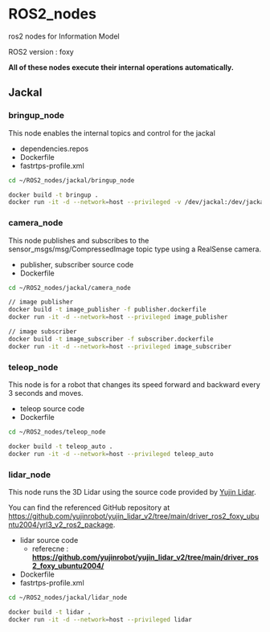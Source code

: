 # ROS2_nodes
ros2 nodes for Information Model

ROS2 version : foxy

**All of these nodes execute their internal operations automatically.**

## Jackal

### bringup_node

This node enables the internal topics and control for the jackal

- dependencies.repos
- Dockerfile
- fastrtps-profile.xml
```bash
cd ~/ROS2_nodes/jackal/bringup_node

docker build -t bringup .
docker run -it -d --network=host --privileged -v /dev/jackal:/dev/jackal bringup
```

### camera_node

This node publishes and subscribes to the sensor_msgs/msg/CompressedImage topic type using a RealSense camera.

- publisher, subscriber source code
- Dockerfile
```bash
cd ~/ROS2_nodes/jackal/camera_node

// image publisher
docker build -t image_publisher -f publisher.dockerfile
docker run -it -d --network=host --privileged image_publisher

// image subscriber
docker build -t image_subscriber -f subscriber.dockerfile
docker run -it -d --network=host --privileged image_subscriber
```

### teleop_node

This node is for a robot that changes its speed forward and backward every 3 seconds and moves.

- teleop source code
- Dockerfile
```bash
cd ~/ROS2_nodes/teleop_node

docker build -t teleop_auto .
docker run -it -d --network=host --privileged teleop_auto
```

### lidar_node

This node runs the 3D Lidar using the source code provided by [Yujin Lidar](http://lidar.yujinrobot.com/). 

You can find the referenced GitHub repository at https://github.com/yujinrobot/yujin_lidar_v2/tree/main/driver_ros2_foxy_ubuntu2004/yrl3_v2_ros2_package.

- lidar source code
  - referecne : **https://github.com/yujinrobot/yujin_lidar_v2/tree/main/driver_ros2_foxy_ubuntu2004/**
- Dockerfile
- fastrtps-profile.xml
```bash
cd ~/ROS2_nodes/jackal/lidar_node

docker build -t lidar .
docker run -it -d --network=host --privileged lidar
```
